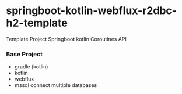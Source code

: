 # springboot-kotlin-webflux-r2dbc-h2-template
Template Project Springboot kotlin Coroutines API

### Base Project
- gradle (kotlin)
- kotlin
- webflux
- mssql connect multiple databases








